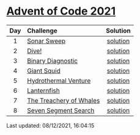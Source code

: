 [Advent of Code 2021](https://adventofcode.com/2021)
==========

| Day | Challenge | Solution |
|:---:|:---|:---:|
| 1 | [Sonar Sweep](https://adventofcode.com/2021/day/1) | [solution](./day01/day1.py) |
| 2 | [Dive!](https://adventofcode.com/2021/day/2) | [solution](./day02/day2.py) |
| 3 | [Binary Diagnostic](https://adventofcode.com/2021/day/3) | [solution](./day03/day3.py) |
| 4 | [Giant Squid](https://adventofcode.com/2021/day/4) | [solution](./day04/day4.py) |
| 5 | [Hydrothermal Venture](https://adventofcode.com/2021/day/5) | [solution](./day05/day5.py) |
| 6 | [Lanternfish](https://adventofcode.com/2021/day/6) | [solution](./day06/day6.py) |
| 7 | [The Treachery of Whales](https://adventofcode.com/2021/day/7) | [solution](./day07/day7.py) |
| 8 | [Seven Segment Search](https://adventofcode.com/2021/day/8) | [solution](./day08/day8.py) |

Last updated: 08/12/2021, 16:04:15